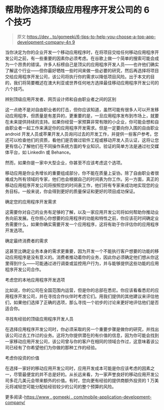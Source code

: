 # 帮助你选择顶级应用程序开发公司的 6 个技巧

> 原文:[https://dev . to/gomeeki/6-tips-to-help-you-choose-a-top-app-development-company-4n 9](https://dev.to/gomeeki/6-tips-to-help-you-choose-a-top-app-development-company-4n9)

当你决定为你的企业开发一个移动应用程序时，在将项目交给任何移动应用程序开发公司之前，有一些重要的因素你必须考虑。在谷歌上做一个简单的搜索可能会成为一个昂贵的错误。许多人标榜自己是顶尖的应用程序开发人员——也许他们确实了解这个行业——但你最好牺牲一些时间来做一些必要的研究，然后再选择将项目交给应用程序开发公司，该公司将执行你的需求以降低项目风险。出于本文的目的，我们将简要概述在澳大利亚或世界任何地方选择最佳移动应用程序开发公司的六个技巧。

辨别顶级应用开发者、网页设计师和自由职业者之间的区别

这一点绝不是对自由职业者的打击，但你应该知道，虽然可能有很多人可以开发移动应用程序，但质量是有差异的，更重要的是，一旦应用程序发布到市场上，就要在未来提供持续的支持。如果你经营一家预算非常有限的小企业，你可能会想和自由职业者一起工作来满足你的应用程序开发需求。但是一定要向你入围的自由职业 android 开发人员或苹果开发人员询问过去的开发工作，并提供一些客户参考。您还可以检查他们的资质，看他们是否做过软件工程或移动开发人员认证，这将让您更有信心了解他们在不同操作系统方面的专业知识。验证的简单方法是通过社交媒体平台，如 LinkedIn 或 Behance。

然而，如果你是一家中大型企业，你甚至不应该考虑这个选项。

移动应用是你业务增长的重要组成部分，你不能在质量上妥协。除了自由职业者很难成为所有领域的专家，他们也会根据自己的时间表为你工作。另一方面，真正的移动应用程序开发公司将按照您的时间表工作，他们将有专家来成功地实现您的业务目标。一般来说，你会得到更好的质量保证和更好的项目成功保证。

确定您的应用程序开发需求

这需要你对自己的业务有足够的了解，以及一家应用开发公司将如何帮助你推动业务向前发展。在你担心你想要的应用程序的功能和特性之前，你应该花时间确定业务需要什么，如果你确实需要开发一个应用程序，这将有助于你评估你的应用程序开发选项。

确定最终消费者的需求

这甚至比确定业务本身的需求更重要，因为开发一个不能执行客户想要的功能的移动应用程序是没有意义的。消费者推动着你的业务，因此你必须确定他们想从你这里得到什么——可能通过进行调查或监控用户行为，并与能够提供这些功能的应用程序开发公司合作。

考虑您的本地应用程序开发选项

比如说，你的公司在全国范围内运营，但是你的总部在悉尼。你应该看看悉尼的应用程序开发公司，并在寻找合作伙伴时考虑它们。用我们提供的其他建议来评估他们，如果他们选择了正确的选项，那么寻找一个初步的讨论来更好地评估他们是否适合你。

寻找有经验的顶级应用程序开发人员

在选择应用程序开发公司时，你必须采取的另一个重要步骤是做你的研究，并找出该公司过去工作过的业务。这将为你提供潜在的有价值的信息，因为你可能会找到一家移动应用开发公司，该公司曾与你的客户在相同的领域合作过，这意味着该公司已经有了你希望他们为你做的那种工作的经验。

考虑你投资的价值

在选择一家好的移动应用开发公司时，应用开发成本可能是你应该考虑的因素之一，尽管最便宜的并不总是好的。从长远来看，为一家声誉良好的移动应用开发公司多花几美元会带来额外的价值。有时，您向更有经验的提供商额外投资的 1 万美元将减轻您可能分配给经验较少的公司的整个预算的风险。

更多阅读-[https://www . gomeeki . com/mobile-application-development-company/](https://www.gomeeki.com/mobile-application-development-company/)